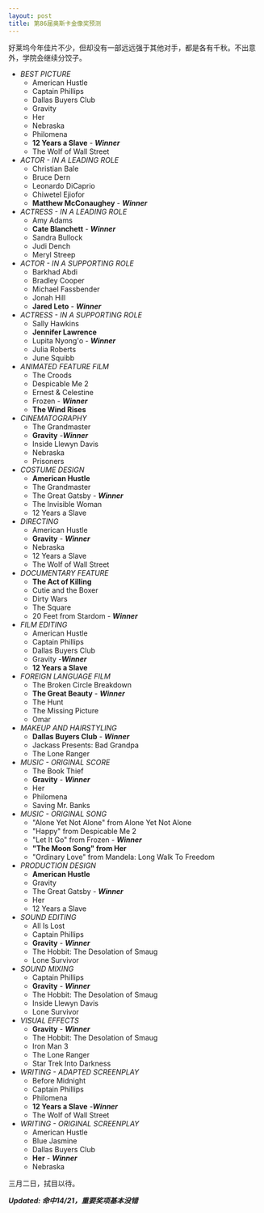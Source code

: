 ```yaml
---
layout: post
title: 第86届奥斯卡金像奖预测
---
```


好莱坞今年佳片不少，但却没有一部远远强于其他对手，都是各有千秋。不出意外，学院会继续分饺子。

* *BEST PICTURE*
    * American Hustle
    * Captain Phillips
    * Dallas Buyers Club
    * Gravity
    * Her
    * Nebraska
    * Philomena
    * **12 Years a Slave** - ***Winner***
    * The Wolf of Wall Street
* *ACTOR - IN A LEADING ROLE*
    * Christian Bale
    * Bruce Dern
    * Leonardo DiCaprio
    * Chiwetel Ejiofor
    * **Matthew McConaughey** - ***Winner***
* *ACTRESS - IN A LEADING ROLE*
    * Amy Adams
    * **Cate Blanchett** - ***Winner***
    * Sandra Bullock
    * Judi Dench
    * Meryl Streep
* *ACTOR - IN A SUPPORTING ROLE*
    * Barkhad Abdi
    * Bradley Cooper
    * Michael Fassbender
    * Jonah Hill
    * **Jared Leto** - ***Winner***
* *ACTRESS - IN A SUPPORTING ROLE*
    * Sally Hawkins
    * **Jennifer Lawrence**
    * Lupita Nyong'o - ***Winner***
    * Julia Roberts
    * June Squibb
* *ANIMATED FEATURE FILM*
    * The Croods
    * Despicable Me 2
    * Ernest & Celestine
    * Frozen - ***Winner***
    * **The Wind Rises**
* *CINEMATOGRAPHY*
    * The Grandmaster
    * **Gravity** -***Winner***
    * Inside Llewyn Davis
    * Nebraska
    * Prisoners
* *COSTUME DESIGN*
    * **American Hustle**
    * The Grandmaster
    * The Great Gatsby - ***Winner***
    * The Invisible Woman
    * 12 Years a Slave
* *DIRECTING*
    * American Hustle
    * **Gravity** - ***Winner***
    * Nebraska
    * 12 Years a Slave
    * The Wolf of Wall Street
* *DOCUMENTARY FEATURE*
    * **The Act of Killing**
    * Cutie and the Boxer
    * Dirty Wars
    * The Square
    * 20 Feet from Stardom - ***Winner***
* *FILM EDITING*
    * American Hustle
    * Captain Phillips
    * Dallas Buyers Club
    * Gravity -***Winner***
    * **12 Years a Slave**
* *FOREIGN LANGUAGE FILM*
    * The Broken Circle Breakdown
    * **The Great Beauty** - ***Winner***
    * The Hunt
    * The Missing Picture
    * Omar
* *MAKEUP AND HAIRSTYLING*
    * **Dallas Buyers Club** - ***Winner***
    * Jackass Presents: Bad Grandpa
    * The Lone Ranger
* *MUSIC - ORIGINAL SCORE*
    * The Book Thief
    * **Gravity** - ***Winner***
    * Her
    * Philomena
    * Saving Mr. Banks
* *MUSIC - ORIGINAL SONG*
    * "Alone Yet Not Alone" from Alone Yet Not Alone
    * "Happy" from Despicable Me 2
    * "Let It Go" from Frozen - ***Winner***
    * **"The Moon Song" from Her**
    * "Ordinary Love" from Mandela: Long Walk To Freedom
* *PRODUCTION DESIGN*
    * **American Hustle**
    * Gravity
    * The Great Gatsby - ***Winner***
    * Her
    * 12 Years a Slave
* *SOUND EDITING*
    * All Is Lost
    * Captain Phillips
    * **Gravity** - ***Winner***
    * The Hobbit: The Desolation of Smaug
    * Lone Survivor
* *SOUND MIXING*
    * Captain Phillips
    * **Gravity** - ***Winner***
    * The Hobbit: The Desolation of Smaug
    * Inside Llewyn Davis
    * Lone Survivor
* *VISUAL EFFECTS*
    * **Gravity** - ***Winner***
    * The Hobbit: The Desolation of Smaug
    * Iron Man 3
    * The Lone Ranger
    * Star Trek Into Darkness
* *WRITING - ADAPTED SCREENPLAY*
    * Before Midnight
    * Captain Phillips
    * Philomena
    * **12 Years a Slave** -***Winner***
    * The Wolf of Wall Street
* *WRITING - ORIGINAL SCREENPLAY*
    * American Hustle
    * Blue Jasmine
    * Dallas Buyers Club
    * **Her** - ***Winner***
    * Nebraska

三月二日，拭目以待。

***Updated: 命中14/21，重要奖项基本没错***